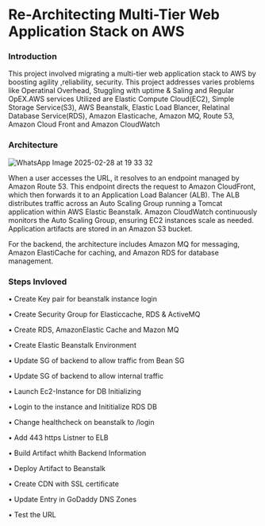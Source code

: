 # Re-Architecting Multi-Tier Web Application Stack on AWS
### Introduction
This project involved migrating a multi-tier web application stack to AWS by boosting agility ,reliability, security. This project addresses varies problems like Operatinal Overhead, Stuggling with uptime & Saling and Regular OpEX.AWS services Utilized are Elastic Compute Cloud(EC2), Simple Storage Service(S3), AWS Beanstalk, Elastic Load Blancer, Relatinal Database Service(RDS), Amazon Elasticache, Amazon MQ, Route 53, Amazon Cloud Front and Amazon CloudWatch 

### Architecture
![WhatsApp Image 2025-02-28 at 19 33 32](https://github.com/user-attachments/assets/712f14c1-d511-44ff-8074-2b755bd7432c)

When a user accesses the URL, it resolves to an endpoint managed by Amazon Route 53. This endpoint directs the request to Amazon CloudFront, which then forwards it to an Application Load Balancer (ALB). The ALB distributes traffic across an Auto Scaling Group running a Tomcat application within AWS Elastic Beanstalk. Amazon CloudWatch continuously monitors the Auto Scaling Group, ensuring EC2 instances scale as needed. Application artifacts are stored in an Amazon S3 bucket.

For the backend, the architecture includes Amazon MQ for messaging, Amazon ElastiCache for caching, and Amazon RDS for database management.

### Steps Invloved
• Create Key pair for beanstalk instance login

• Create Security Group for Elasticcache, RDS & ActiveMQ

• Create RDS, AmazonElastic Cache and Mazon MQ

• Create Elastic Beanstalk Environment

• Update SG of backend to allow traffic from Bean SG

• Update SG of backend to allow internal traffic

• Launch Ec2-Instance for DB Initializing

• Login to the instance and Inititialize RDS DB

• Change healthcheck on beanstalk to /login

• Add 443 https Listner to ELB

• Build Artifact whith Backend Information

• Deploy Artifact to Beanstalk

• Create CDN with SSL certificate

• Update Entry in GoDaddy DNS Zones

• Test the URL
